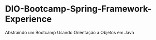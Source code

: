 # DIO-Bootcamp-Spring-Framework-Experience
Abstraindo um Bootcamp Usando Orientação a Objetos em Java
